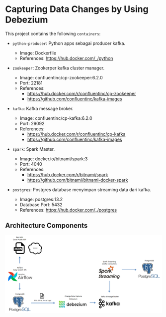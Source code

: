 # Capturing Data Changes by Using Debezium

This project contains the following `containers`:

* `python-producer`: Python apps sebagai producer kafka.
    * Image: Dockerfile
    * References: https://hub.docker.com/_/python

* `zookeeper`: Zookerper kafka cluster manager.
    * Image: confluentinc/cp-zookeeper:6.2.0
    * Port: 22181
    * References: 
        * https://hub.docker.com/r/confluentinc/cp-zookeeper
        * https://github.com/confluentinc/kafka-images

* `kafka`: Kafka message broker.
    * Image: confluentinc/cp-kafka:6.2.0
    * Port: 29092
    * References: 
        * https://hub.docker.com/r/confluentinc/cp-kafka
        * https://github.com/confluentinc/kafka-images

* `spark`: Spark Master.
    * Image: docker.io/bitnami/spark:3
    * Port: 4040
    * References: 
        * https://hub.docker.com/r/bitnami/spark 
        * https://github.com/bitnami/bitnami-docker-spark        

* `postgres`: Postgres database menyimpan streaming data dari kafka.
    * Image: postgres:13.2
    * Database Port: 5432
    * References: https://hub.docker.com/_/postgres


## Architecture Components

![](./images/project-architecture.png "CDC Debezium Architecture")

